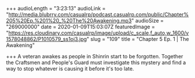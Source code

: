 +++
audioLength = "3:23:13"
audioLink = "http://media.blubrry.com/casualrp/podcast.casualrp.com/public/Chapter%205%20Ep.%201%20_%20The%20Awakening.mp3"
audioSize = "269000000"
date = 2020-01-09T15:03:07Z
featuredImage = "https://res.cloudinary.com/casualrp/image/upload/c_scale,f_auto,w_1600/v1578048862/P1010579_ss1oj3.jpg"
slug = "109"
title = "Chapter 5 Ep. 1 | The Awakening"

+++
A veteran awakes as people in Shinrin start to be forgotten. Together the Craftsmen and People's Guard must investigate this mystery and find a way to stop whatever is causing it before it's too late.